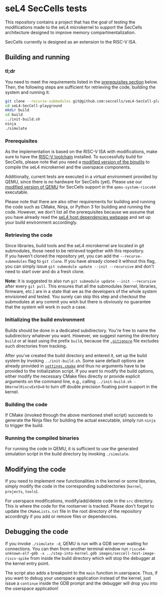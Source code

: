 # seL4 SecCells tests

This repository contains a project that has the goal of testing the modifications made to the seL4 microkernel to
support the SecCells architecture designed to improve memory compartmentalization.

SecCells currently is designed as an extension to the RISC-V ISA.

## Building and running

### tl;dr

You need to meet the requirements listed in the [prerequisites section](#prerequisites) below.
Then, the following steps are sufficient for retrieving the code, building the system and running it:

```bash
git clone --recurse-submodules git@github.com:seccells/seL4-SecCell-playground.git
cd seL4-SecCell-playground
mkdir build
cd build
../init-build.sh
ninja
./simulate
```

### Prerequisites

As the implementation is based on the RISC-V ISA with modifications, make sure to have the
[RISC-V toolchain](https://github.com/riscv-collab/riscv-gnu-toolchain) installed.
To successfully build for SecCells, please note that you need a
[modified version of the binutils](https://github.com/HexHive/seccell-riscv-binutils-gdb/tree/secure) to compile the seL4
microkernel and the userspace components.

Additionally, current tests are executed in a virtual environment provided by QEMU, since there is no hardware for
SecCells (yet).
Please use our [modified version of QEMU](https://github.com/HexHive/seccell-qemu/tree/secure-florian) for SecCells
support in the `qemu-system-riscv64` executable.

Please note that there are also other requirements for building and running the code such as CMake, Ninja, or Python 3
for building and running the code.
However, we don't list all the prerequisites because we assume that you have already read the
[seL4 host dependencies webpage](https://docs.sel4.systems/projects/buildsystem/host-dependencies.html) and set up your
build environment accordingly.

### Retrieving the code

Since libraries, build tools and the seL4 microkernel are located in git submodules, those need to be retrieved together
with this repository.  
If you haven't cloned the repository yet, you can add the `--recurse-submodules` flag to `git clone`.
If you have already cloned it without this flag, you can simply issue `git submodule update --init --recursive` and
don't need to start over and do a fresh clone.

__Note:__ It is suggested to also run `git submodule update --init --recursive` after every `git pull`.
This ensures that all the submodules (kernel, libraries, firmware, etc.) are in a state that we as the developers of the
whole system envisioned and tested.
You surely can skip this step and checkout the submodules at any commit you wish but there is obviously no guarantee
that the system will work in such a case.

### Initializing the build environment

Builds should be done in a dedicated subdirectory.
You're free to name the subdirectory whatever you want.
However, we suggest naming the directory `build` or at least using the prefix `build`, because the
[`.gitignore`](./.gitignore) file excludes such directories from tracking.

After you've created the build directory and entered it, set up the build system by invoking
`../init-build.sh`.
Some sane default options are already provided in [`settings.cmake`](./settings.cmake) and thus no arguments have to be
provided to the initialization script.
If you want to modify the build options, either modify the necessary CMake files directly or provide explicit arguments
on the command line, e.g., calling `../init-build.sh -DKernelRiscvExtD=0` to turn off double precision floating point
support in the kernel.

### Building the code

If CMake (invoked through the above mentioned shell script) succeeds to generate the Ninja files for building the actual
executable, simply run `ninja` to trigger the build.

### Running the compiled binaries

For running the code in QEMU, it is sufficient to use the generated simulation script in the build directory by invoking
`./simulate`.

## Modifying the code

If you need to implement new functionalities in the kernel or some libraries, simply modify the code in the
corresponding subdirectories (`kernel`, `projects`, `tools`).

For userspace modifications, modify/add/delete code in the `src` directory.
This is where the code for the rootserver is tracked.
Please don't forget to update the `CMakeLists.txt` file in the root directory of the repository accordingly if you add
or remove files or dependencies.

## Debugging the code

If you invoke `./simulate -d`, QEMU is run with a GDB server waiting for connections.
You can then from another terminal window run
`riscv64-unknown-elf-gdb -x ../step-into-kernel.gdb images/seccell-test-image-riscv-spike` from inside the build
directory which will stop the debugger at the kernel entry point.

The script also adds a breakpoint to the `main` function in userspace.
Thus, if you want to debug your userspace application instead of the kernel, just issue a `continue` inside the GDB
prompt and the debugger will drop you into the userspace application!
